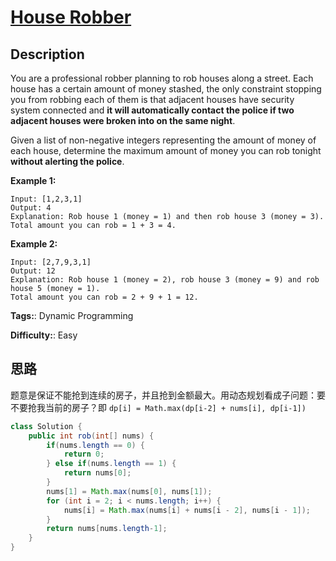 # [House Robber][title]

## Description

You are a professional robber planning to rob houses along a street. Each house has a certain amount of money stashed, the only constraint stopping you from robbing each of them is that adjacent houses have security system connected and **it will automatically contact the police if two adjacent houses were broken into on the same night**.

Given a list of non-negative integers representing the amount of money of each house, determine the  maximum amount of money you can rob tonight **without
alerting the police**.

**Example 1:**

```
Input: [1,2,3,1]
Output: 4
Explanation: Rob house 1 (money = 1) and then rob house 3 (money = 3).
Total amount you can rob = 1 + 3 = 4.
```

**Example 2:**

```
Input: [2,7,9,3,1]
Output: 12
Explanation: Rob house 1 (money = 2), rob house 3 (money = 9) and rob house 5 (money = 1).
Total amount you can rob = 2 + 9 + 1 = 12.
```

**Tags:**: Dynamic Programming

**Difficulty:**: Easy

## 思路

题意是保证不能抢到连续的房子，并且抢到金额最大。用动态规划看成子问题：要不要抢我当前的房子？即 `dp[i] = Math.max(dp[i-2] + nums[i], dp[i-1])`

``` java
class Solution {
    public int rob(int[] nums) {
        if(nums.length == 0) {
            return 0;
        } else if(nums.length == 1) {
            return nums[0];
        }
        nums[1] = Math.max(nums[0], nums[1]);
        for (int i = 2; i < nums.length; i++) {
            nums[i] = Math.max(nums[i] + nums[i - 2], nums[i - 1]);
        }
        return nums[nums.length-1];
    }
}
```

[title]: https://leetcode.com/problems/house-robber
